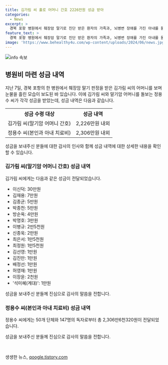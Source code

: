 ```yaml
---
title: 김가림 씨 홀로 어머니 간호 2226만원 성금 받아
categories:
  - News
excerpt: >
  경북 포항 병원에서 췌장암 말기로 진단 받은 환자의 가족과, 뇌병변 장애를 가진 아내를 돌보는 가정에 초래된 경제적 어려움을 고스란히 받아들인 가해자로 인해 도움을 요청하는 두 가정으로, 각각 2,306만원과 2,306만원 이상의 성금이 전달되었다. 두 사람의 처지를 알아보고 성금을 보내준 분들에 대한 솔직한 감사의 말을 전했다.
feature_text: >
  경북 포항 병원에서 췌장암 말기로 진단 받은 환자의 가족과, 뇌병변 장애를 가진 아내를 돌보는 가정에 초래된 경제적 어려움을 고스란히 받아들인 가해자로 인해 도움을 요청하는 두 가정으로, 각각 2,306만원과 2,306만원 이상의 성금이 전달되었다. 두 사람의 처지를 알아보고 성금을 보내준 분들에 대한 솔직한 감사의 말을 전했다.
image: 'https://www.behealthy4u.com/wp-content/uploads/2024/06/news.jpg'
---
```


<p><img src="https://www.behealthy4u.com/wp-content/uploads/2024/06/news.jpg" alt="info 속보" /></p>

<h2 data-ke-size="size26">병원비 마련 성금 내역</h2>

<p data-ke-size="size16">지난 7일, 경북 포항의 한 병원에서 췌장암 말기 판정을 받은 김가림 씨의 어머니를 보며 눈물을 흘린 모습이 보도된 바 있습니다. 이에 김가림 씨와 말기암 어머니를 돌보는 정용수 씨가 각각 성금을 받았는데, 성금 내역은 다음과 같습니다.</p>

<table>
  <tr>
    <th>성금 수령 대상</th>
    <th>성금 내역</th>
  </tr>
  <tr>
    <td>김가림 씨(말기암 어머니 간호)</td>
    <td>2,226만원 내외</td>
  </tr>
  <tr>
    <td>정용수 씨(본인과 아내 치료비)</td>
    <td>2,306만원 내외</td>
  </tr>
</table>

<p data-ke-size="size16">성금을 보내주신 분들에 대한 감사의 인사와 함께 성금 내역에 대한 상세한 내용을 확인할 수 있습니다.</p>

<h3 data-ke-size="size24">김가림 씨(말기암 어머니 간호) 성금 내역</h3>

<p data-ke-size="size16">김가림 씨에게는 다음과 같은 성금이 전달되었습니다.</p>

<ul>
  <li>이신덕: 30만원</li>
  <li>김재용: 7만원</li>
  <li>김종균: 5만원</li>
  <li>박종천: 5만원</li>
  <li>방순옥: 4만원</li>
  <li>박명호: 3만원</li>
  <li>이병규: 2만5천원</li>
  <li>신종욱: 2만원</li>
  <li>최은서: 1만5천원</li>
  <li>최정원: 1만5천원</li>
  <li>김선영: 1만원</li>
  <li>김진만: 1만원</li>
  <li>배정선: 1만원</li>
  <li>허영재: 1만원</li>
  <li>이장윤: 2천원</li>
  <li>'석미혜(계대)': 1만원</li>
</ul>

<p data-ke-size="size16">성금을 보내주신 분들께 진심으로 감사의 말씀을 전합니다.</p>

<h3 data-ke-size="size24">정용수 씨(본인과 아내 치료비) 성금 내역</h3>

<p data-ke-size="size16">정용수 씨에게는 50개 단체와 147명의 독자로부터 총 2,306만6천320원이 전달되었습니다.</p>

<p data-ke-size="size16">성금을 보내주신 분들께 진심으로 감사의 말씀을 전합니다.</p>

<p data-ke-size="size16">&nbsp;</p>
생생한 뉴스, <a href="https://qoogle.tistory.com" rel="dofollow">qoogle.tistory.com</a>


